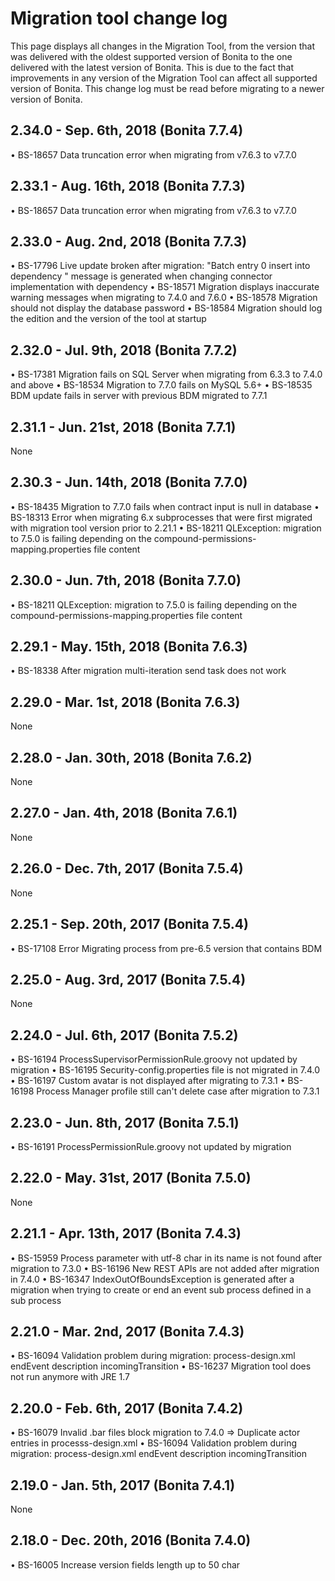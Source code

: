 # Migration tool change log

This page displays all changes in the Migration Tool, from the version that was delivered with the oldest supported version of Bonita
to the one delivered with the latest version of Bonita.
This is due to the fact that improvements in any version of the Migration Tool can affect all supported version of Bonita.
This change log must be read before migrating to a newer version of Bonita.

## 2.34.0 - Sep. 6th, 2018 (Bonita 7.7.4)
•	BS-18657 Data truncation error when migrating from v7.6.3 to v7.7.0

## 2.33.1 - Aug. 16th, 2018 (Bonita 7.7.3)
•	BS-18657 Data truncation error when migrating from v7.6.3 to v7.7.0

## 2.33.0 - Aug. 2nd, 2018 (Bonita 7.7.3)
•	BS-17796 Live update broken after migration: "Batch entry 0 insert into dependency " message is generated when changing connector implementation with dependency
•	BS-18571 Migration displays inaccurate warning messages when migrating to 7.4.0 and 7.6.0
•	BS-18578 Migration should not display the database password
•	BS-18584 Migration should log the edition and the version of the tool at startup

## 2.32.0 - Jul. 9th, 2018 (Bonita 7.7.2)
•	BS-17381 Migration fails on SQL Server when migrating from 6.3.3 to 7.4.0 and above
•	BS-18534 Migration to 7.7.0 fails on MySQL 5.6+
•	BS-18535 BDM update fails in server with previous BDM migrated to 7.7.1

## 2.31.1 - Jun. 21st, 2018 (Bonita 7.7.1)
   None
   
## 2.30.3 - Jun. 14th, 2018 (Bonita 7.7.0)
•	BS-18435   Migration to 7.7.0 fails when contract input is null in database
•	BS-18313   Error when migrating 6.x subprocesses that were first migrated with migration tool version prior to 2.21.1
•	BS-18211 QLException: migration to 7.5.0 is failing depending on the compound-permissions-mapping.properties file content

## 2.30.0 - Jun. 7th, 2018 (Bonita 7.7.0)
•	BS-18211 QLException: migration to 7.5.0 is failing depending on the compound-permissions-mapping.properties file content

## 2.29.1 - May. 15th, 2018 (Bonita 7.6.3)
•	BS-18338 After migration multi-iteration send task does not work
   
## 2.29.0 - Mar. 1st, 2018 (Bonita 7.6.3)
   None
   
## 2.28.0 - Jan. 30th, 2018 (Bonita 7.6.2)
   None
   
## 2.27.0 - Jan. 4th, 2018 (Bonita 7.6.1)
   None

## 2.26.0 - Dec. 7th, 2017 (Bonita 7.5.4)
   None

## 2.25.1 - Sep. 20th, 2017 (Bonita 7.5.4)
•	BS-17108 Error Migrating process from pre-6.5 version that contains BDM

## 2.25.0 - Aug. 3rd, 2017 (Bonita 7.5.4)
   None

## 2.24.0 - Jul. 6th, 2017 (Bonita 7.5.2)
•	BS-16194 ProcessSupervisorPermissionRule.groovy not updated by migration
•	BS-16195 Security-config.properties file is not migrated in 7.4.0
•	BS-16197 Custom avatar is not displayed after migrating to 7.3.1
•	BS-16198 Process Manager profile still can't delete case after migration to 7.3.1

## 2.23.0 - Jun. 8th, 2017 (Bonita 7.5.1)
•	BS-16191 ProcessPermissionRule.groovy not updated by migration

## 2.22.0 - May. 31st, 2017 (Bonita 7.5.0)
   None
   
## 2.21.1 - Apr. 13th, 2017 (Bonita 7.4.3)
•	BS-15959 Process parameter with utf-8 char in its name is not found after migration to 7.3.0
•	BS-16196 New REST APIs are not added after migration in 7.4.0
•	BS-16347 IndexOutOfBoundsException is generated after a migration when trying to create or end an event sub process defined in a sub process

## 2.21.0 - Mar. 2nd, 2017 (Bonita 7.4.3)
•	BS-16094 Validation problem during migration: process-design.xml endEvent description incomingTransition
•	BS-16237 Migration tool does not run anymore with JRE 1.7

## 2.20.0 - Feb. 6th, 2017 (Bonita 7.4.2)
•	BS-16079 Invalid .bar files block migration to 7.4.0 => Duplicate actor entries in processs-design.xml
•	BS-16094 Validation problem during migration: process-design.xml endEvent description incomingTransition

## 2.19.0 - Jan. 5th, 2017 (Bonita 7.4.1)
   None
   
## 2.18.0 - Dec. 20th, 2016 (Bonita 7.4.0)
•	BS-16005  Increase version fields length up to 50 char

